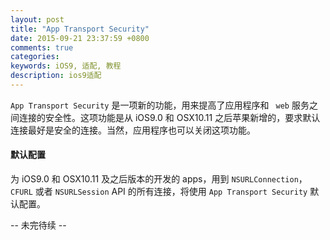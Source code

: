 ```yaml
---
layout: post
title: "App Transport Security"
date: 2015-09-21 23:37:59 +0800
comments: true
categories: 
keywords: iOS9, 适配, 教程
description: ios9适配
---
```


`App Transport Security` 是一项新的功能，用来提高了应用程序和 ` web` 服务之间连接的安全性。这项功能是从 iOS9.0 和 OSX10.11 之后苹果新增的，要求默认连接最好是安全的连接。当然，应用程序也可以关闭这项功能。

#### 默认配置

为 iOS9.0 和 OSX10.11 及之后版本的开发的 apps，用到 `NSURLConnection`，`CFURL` 或者 `NSURLSession` API 的所有连接，将使用 `App Transport Security` 默认配置。

<!--more-->

-- 未完待续 --


